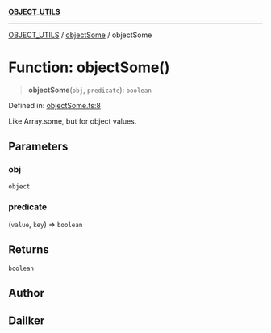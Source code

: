 [**OBJECT_UTILS**](../../README.md)

***

[OBJECT_UTILS](../../README.md) / [objectSome](../README.md) / objectSome

# Function: objectSome()

> **objectSome**(`obj`, `predicate`): `boolean`

Defined in: [objectSome.ts:8](https://github.com/dailker/everyutil/blob/db1e809d4c097dd2ba5f952e07c115f09a518c6c/src/object/objectSome.ts#L8)

Like Array.some, but for object values.

## Parameters

### obj

`object`

### predicate

(`value`, `key`) => `boolean`

## Returns

`boolean`

## Author

## Dailker

